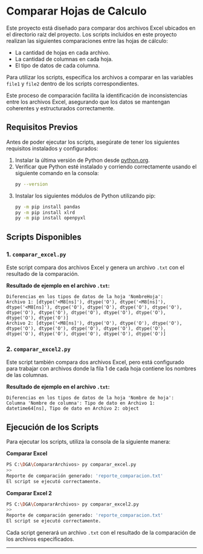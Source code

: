# Comparar Hojas de Calculo
Este proyecto está diseñado para comparar dos archivos Excel ubicados en el directorio raíz del proyecto. Los scripts incluidos en este proyecto realizan las siguientes comparaciones entre las hojas de cálculo:

- La cantidad de hojas en cada archivo.
- La cantidad de columnas en cada hoja.
- El tipo de datos de cada columna.

Para utilizar los scripts, especifica los archivos a comparar en las variables `file1` y `file2` dentro de los scripts correspondientes.

Este proceso de comparación facilita la identificación de inconsistencias entre los archivos Excel, asegurando que los datos se mantengan coherentes y estructurados correctamente.

## Requisitos Previos

Antes de poder ejecutar los scripts, asegúrate de tener los siguientes requisitos instalados y configurados:

1. Instalar la última versión de Python desde [python.org](https://www.python.org/downloads/).
2. Verificar que Python esté instalado y corriendo correctamente usando el siguiente comando en la consola:
   ```bash
   py --version
   ```
3. Instalar los siguientes módulos de Python utilizando pip:
   ```bash
   py -m pip install pandas 
   py -m pip install xlrd
   py -m pip install openpyxl
   ```

## Scripts Disponibles

### 1. `comparar_excel.py`

Este script compara dos archivos Excel y genera un archivo `.txt` con el resultado de la comparación.

**Resultado de ejemplo en el archivo `.txt`:**
```
Diferencias en los tipos de datos de la hoja 'NombreHoja':
Archivo 1: [dtype('<M8[ns]'), dtype('O'), dtype('<M8[ns]'), dtype('<M8[ns]'), dtype('O'), dtype('O'), dtype('O'), dtype('O'), dtype('O'), dtype('O'), dtype('O'), dtype('O'), dtype('O'), dtype('O'), dtype('O')]
Archivo 2: [dtype('<M8[ns]'), dtype('O'), dtype('O'), dtype('O'), dtype('O'), dtype('O'), dtype('O'), dtype('O'), dtype('O'), dtype('O'), dtype('O'), dtype('O'), dtype('O'), dtype('O')]
```

### 2. `comparar_excel2.py`

Este script también compara dos archivos Excel, pero está configurado para trabajar con archivos donde la fila 1 de cada hoja contiene los nombres de las columnas. 

**Resultado de ejemplo en el archivo `.txt`:**
```
Diferencias en los tipos de datos de la hoja 'Nombre de hoja':
Columna 'Nombre de columna': Tipo de dato en Archivo 1: datetime64[ns], Tipo de dato en Archivo 2: object
```

## Ejecución de los Scripts

Para ejecutar los scripts, utiliza la consola de la siguiente manera:

**Comparar Excel**
```bash
PS C:\DGA\CompararArchivos> py comparar_excel.py
>> 
Reporte de comparación generado: 'reporte_comparacion.txt'
El script se ejecutó correctamente.
```

**Comparar Excel 2**
```bash
PS C:\DGA\CompararArchivos> py comparar_excel2.py
>> 
Reporte de comparación generado: 'reporte_comparacion.txt'
El script se ejecutó correctamente.
```

Cada script generará un archivo `.txt` con el resultado de la comparación de los archivos especificados.

---

